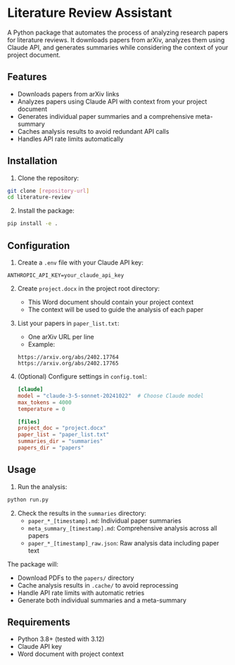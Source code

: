 # Literature Review Assistant

A Python package that automates the process of analyzing research papers for literature reviews. It downloads papers from arXiv, analyzes them using Claude API, and generates summaries while considering the context of your project document.

## Features

- Downloads papers from arXiv links
- Analyzes papers using Claude API with context from your project document
- Generates individual paper summaries and a comprehensive meta-summary
- Caches analysis results to avoid redundant API calls
- Handles API rate limits automatically

## Installation

1. Clone the repository:
```bash
git clone [repository-url]
cd literature-review
```

2. Install the package:
```bash
pip install -e .
```

## Configuration

1. Create a `.env` file with your Claude API key:
```
ANTHROPIC_API_KEY=your_claude_api_key
```

2. Create `project.docx` in the project root directory:
   - This Word document should contain your project context
   - The context will be used to guide the analysis of each paper

3. List your papers in `paper_list.txt`:
   - One arXiv URL per line
   - Example:
   ```
   https://arxiv.org/abs/2402.17764
   https://arxiv.org/abs/2402.17765
   ```

4. (Optional) Configure settings in `config.toml`:
   ```toml
   [claude]
   model = "claude-3-5-sonnet-20241022"  # Choose Claude model
   max_tokens = 4000
   temperature = 0

   [files]
   project_doc = "project.docx"
   paper_list = "paper_list.txt"
   summaries_dir = "summaries"
   papers_dir = "papers"
   ```

## Usage

1. Run the analysis:
```bash
python run.py
```

2. Check the results in the `summaries` directory:
   - `paper_*_[timestamp].md`: Individual paper summaries
   - `meta_summary_[timestamp].md`: Comprehensive analysis across all papers
   - `paper_*_[timestamp]_raw.json`: Raw analysis data including paper text

The package will:
- Download PDFs to the `papers/` directory
- Cache analysis results in `.cache/` to avoid reprocessing
- Handle API rate limits with automatic retries
- Generate both individual summaries and a meta-summary

## Requirements

- Python 3.8+ (tested with 3.12)
- Claude API key
- Word document with project context 